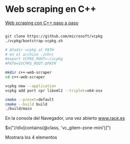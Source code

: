 # Web scraping en C++

[Web scraping con C++ paso a paso](https://brightdata.es/blog/procedimientos/web-scraping-in-c-plus-plus)

```bash

git clone https://github.com/microsoft/vcpkg
./vcpkg/bootstrap-vcpkg.sh

# Añadir vcpkg al PATH
# en el archivo .zshrc 
#export VCPKG_ROOT=~/vcpkg
#PATH=$VCPKG_ROOT:$PATH

mkdir c++-web-scraper
cd c++-web-scraper

vcpkg new --application
vcpkg add port cpr libxml2 --triplet=x64-osx

cmake --preset=default
cmake --build build
./build/main

```


En la consola del Navegador, una vez abierto www.race.es

$x("//div[contains(@class, 'vc_gitem-zone-mini')]")

Mostrara los 4 elementos

